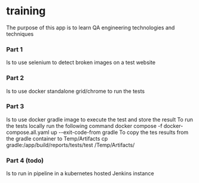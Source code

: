 # training
The purpose of this app is to learn QA engineering technologies and techniques

### Part 1 
Is to use selenium to detect broken images on a test website
### Part 2 
Is to use docker standalone grid/chrome to run the tests

### Part 3
Is to use docker gradle image to execute the test and store the result
To run the tests locally run the following command
docker compose -f docker-compose.all.yaml up --exit-code-from gradle
To copy the tes results from the gradle container to Temp/Artifacts
cp gradle:/app/build/reports/tests/test /Temp/Artifacts/
### Part 4 (todo)
Is to run in pipeline in a kubernetes hosted Jenkins instance
